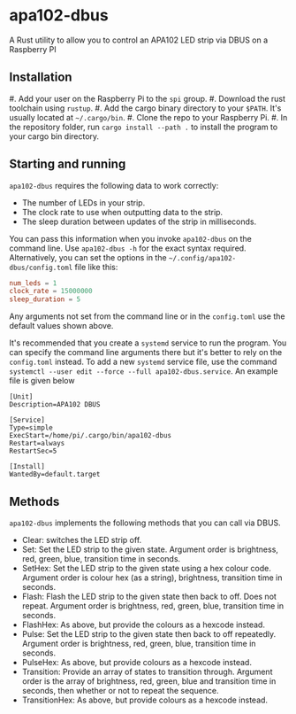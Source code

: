 # apa102-dbus
A Rust utility to allow you to control an APA102 LED strip via DBUS on a
Raspberry PI

## Installation
#. Add your user on the Raspberry Pi to the `spi` group.
#. Download the rust toolchain using `rustup`.
#. Add the cargo binary directory to your `$PATH`. It's usually located at
   `~/.cargo/bin`.
#. Clone the repo to your Raspberry Pi.
#. In the repository folder, run `cargo install --path .` to install the
   program to your cargo bin directory.

## Starting and running
`apa102-dbus` requires the following data to work correctly:

- The number of LEDs in your strip.
- The clock rate to use when outputting data to the strip.
- The sleep duration between updates of the strip in milliseconds.

You can pass this information when you invoke `apa102-dbus` on the command
line. Use `apa102-dbus -h` for the exact syntax required. Alternatively, you
can set the options in the `~/.config/apa102-dbus/config.toml` file like this:

```toml
num_leds = 1
clock_rate = 15000000
sleep_duration = 5
```

Any arguments not set from the command line or in the `config.toml` use the
default values shown above.

It's recommended that you create a `systemd` service to run the program. You
can specify the command line arguments there but it's better to rely on the
`config.toml` instead. To add a new `systemd` service file, use the command
`systemctl --user edit --force --full apa102-dbus.service`. An example file is
given below

```systemd
[Unit]
Description=APA102 DBUS

[Service]
Type=simple
ExecStart=/home/pi/.cargo/bin/apa102-dbus
Restart=always
RestartSec=5

[Install]
WantedBy=default.target
```

## Methods
`apa102-dbus` implements the following methods that you can call via DBUS.

- Clear: switches the LED strip off.
- Set: Set the LED strip to the given state. Argument order is brightness, red,
  green, blue, transition time in seconds.
- SetHex: Set the LED strip to the given state using a hex colour code.
  Argument order is colour hex (as a string), brightness, transition time in 
  seconds.
- Flash: Flash the LED strip to the given state then back to off. Does not 
  repeat. Argument order is brightness, red, green, blue, transition time in 
  seconds.
- FlashHex: As above, but provide the colours as a hexcode instead.
- Pulse: Set the LED strip to the given state then back to off repeatedly. 
  Argument order is brightness, red, green, blue, transition time in seconds.
- PulseHex: As above, but provide colours as a hexcode instead.
- Transition: Provide an array of states to transition through. Argument order 
  is the array of brightness, red, green, blue and transition time in seconds, 
  then whether or not to repeat the sequence.
- TransitionHex: As above, but provide colours as a hexcode instead.
